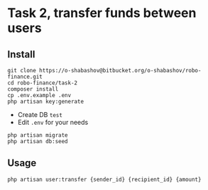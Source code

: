 # Task 2, transfer funds between users

## Install

```shell
git clone https://o-shabashov@bitbucket.org/o-shabashov/robo-finance.git
cd robo-finance/task-2
composer install
cp .env.example .env
php artisan key:generate
```

* Create DB `test`
* Edit `.env` for your needs

```shell
php artisan migrate
php artisan db:seed
```

## Usage

```shell
php artisan user:transfer {sender_id} {recipient_id} {amount}
```